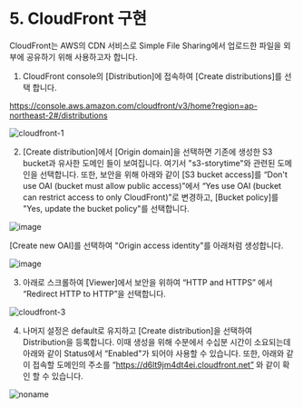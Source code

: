 # 5. CloudFront 구현

 
CloudFront는 AWS의 CDN 서비스로 Simple File Sharing에서 업로드한 파일을 외부에 공유하기 위해 사용하고자 합니다.

1) CloudFront console의 [Distribution]에 접속하여 [Create distributions]를 선택 합니다. 

https://console.aws.amazon.com/cloudfront/v3/home?region=ap-northeast-2#/distributions


![cloudfront-1](https://user-images.githubusercontent.com/52392004/156367906-dfb29a80-8285-4da6-9951-83d467de75a9.png)

2) [Create distribution]에서 [Origin domain]을 선택하면 기존에 생성한 S3 bucket과 유사한 도메인 들이 보여집니다. 여기서 "s3-storytime"와 관련된 도메인을 선택합니다. 또한, 보안을 위해 아래와 같이 [S3 bucket access]를 “Don't use OAI (bucket must allow public access)”에서 “Yes use OAI (bucket can restrict access to only CloudFront)”로 변경하고, [Bucket policy]를 "Yes, update the bucket policy"를 선택합니다. 

![image](https://user-images.githubusercontent.com/52392004/156879328-f208bf00-ee49-4437-96a4-597cd38903f3.png)


[Create new OAI]를 선택하여 "Origin access identity"를 아래처럼 생성합니다. 

![image](https://user-images.githubusercontent.com/52392004/156879272-70bf50e7-f95f-47dc-a244-8b4926da8d8d.png)



3) 아래로 스크롤하여 [Viewer]에서 보안을 위하여 “HTTP and HTTPS” 에서 “Redirect HTTP to HTTP”을 선택합니다. 

![cloudfront-3](https://user-images.githubusercontent.com/52392004/156368216-3a31a525-f199-4b33-a4fd-4d2ddbcb45fd.png)

4) 나머지 설정은 default로 유지하고 [Create distribution]을 선택하여 Distribution을 등록합니다. 이때 생성을 위해 수분에서 수십분 시간이 소요되는데 아래와 같이 Status에서 “Enabled"가 되어야 사용할 수 있습니다. 또한, 아래와 같이 접속할 도메인의 주소를 “https://d6lt9jm4dt4ei.cloudfront.net” 와 같이 확인 할 수 있습니다. 

![noname](https://user-images.githubusercontent.com/52392004/156879384-93977c37-1a5e-44c2-9634-a6010b5f4b12.png)
